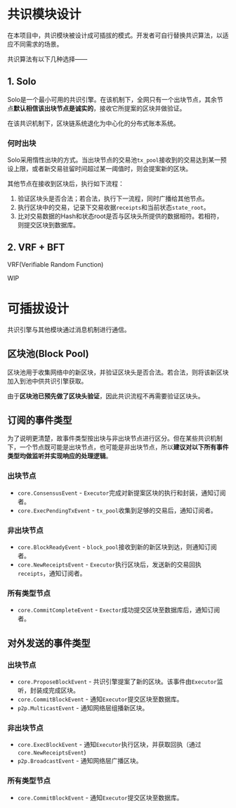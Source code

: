 # 共识模块设计
在本项目中，共识模块被设计成可插拔的模式。开发者可自行替换共识算法，以适应不同需求的场景。

共识算法有以下几种选择——

## 1. Solo
Solo是一个最小可用的共识引擎。在该机制下，全网只有一个出块节点，其余节点**默认相信该出块节点是诚实的**，接收它所提案的区块并做验证。

在该共识机制下，区块链系统退化为中心化的分布式账本系统。

### 何时出块
Solo采用惰性出块的方式。当出块节点的交易池`tx_pool`接收到的交易达到某一预设上限，或者新交易驻留时间超过某一阈值时，则会提案新的区块。

其他节点在接收到区块后，执行如下流程：
1. 验证区块头是否合法；若合法，执行下一流程，同时广播给其他节点。
2. 执行区块中的交易，记录下交易收据`receipts`和当前状态`state_root`。
3. 比对交易数据的Hash和状态root是否与区块头所提供的数据相符。若相符，则提交区块到数据库。

## 2. VRF + BFT
VRF(Verifiable Random Function)

WIP


# 可插拔设计
共识引擎与其他模块通过消息机制进行通信。

## 区块池(Block Pool)
区块池用于收集网络中的新区块，并验证区块头是否合法。若合法，则将该新区块加入到池中供共识引擎获取。

由于**区块池已预先做了区块头验证**，因此共识流程不再需要验证区块头。

## 订阅的事件类型
为了说明更清楚，故事件类型按出块与非出块节点进行区分。但在某些共识机制下，一个节点既可能是出块节点，也可能是非出块节点，所以**建议对以下所有事件类型均做监听并实现响应的处理逻辑**。
### 出块节点
- `core.ConsensusEvent` - `Executor`完成对新提案区块的执行和封装，通知订阅者。
- `core.ExecPendingTxEvent` - `tx_pool`收集到足够的交易后，通知订阅者。

### 非出块节点
- `core.BlockReadyEvent` - `block_pool`接收到新的新区块到达，则通知订阅者。
- `core.NewReceiptsEvent` - `Executor`执行区块后，发送新的交易回执`receipts`，通知订阅者。

### 所有类型节点
- `core.CommitCompleteEvent` - `Exector`成功提交区块至数据库后，通知订阅者。

## 对外发送的事件类型
### 出块节点
- `core.ProposeBlockEvent` - 共识引擎提案了新的区块。该事件由`Executor`监听，封装成完成区块。
- `core.CommitBlockEvent` - 通知`Executor`提交区块至数据库。
- `p2p.MulticastEvent` - 通知网络层组播新区块。

### 非出块节点
- `core.ExecBlockEvent` - 通知`Executor`执行区块，并获取回执（通过`core.NewReceiptsEvent`)
- `p2p.BroadcastEvent` - 通知网络层广播区块。

### 所有类型节点
- `core.CommitBlockEvent` - 通知`Executor`提交区块至数据库。
